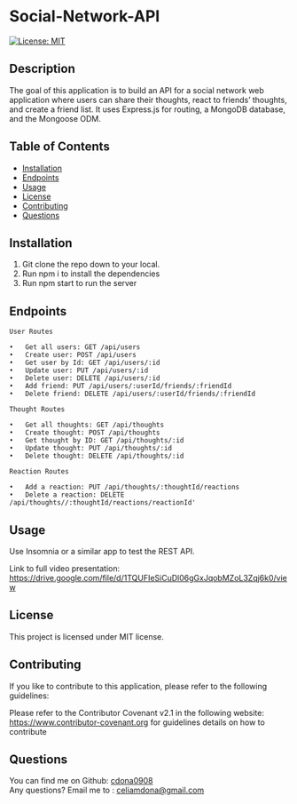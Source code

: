 # Social-Network-API
 

  [![License: MIT](https://img.shields.io/badge/License-MIT-yellow.svg)](https://opensource.org/licenses/MIT)

  
  ## Description

  The goal of this application is to build an API for a social network web application where users can share their thoughts, react to friends’ thoughts, and create a friend list. It uses Express.js for routing, a MongoDB database, and the Mongoose ODM. 
 

  ## Table of Contents
  
  - [Installation](#installation)
  - [Endpoints](#endpoints)
  - [Usage](#usage)
  - [License](#license)
  - [Contributing](#contributing)
  - [Questions](#questions)
  

  ## Installation

  1. Git clone the repo down to your local.
  2. Run npm i to install the  dependencies
  3. Run npm start to run the server 
  
  ## Endpoints

    User Routes

    •	Get all users: GET /api/users
    •	Create user: POST /api/users
    •	Get user by Id: GET /api/users/:id
    •	Update user: PUT /api/users/:id
    •	Delete user: DELETE /api/users/:id
    •	Add friend: PUT /api/users/:userId/friends/:friendId
    •	Delete friend: DELETE /api/users/:userId/friends/:friendId

    Thought Routes

    •	Get all thoughts: GET /api/thoughts
    •	Create thought: POST /api/thoughts
    •	Get thought by ID: GET /api/thoughts/:id
    •	Update thought: PUT /api/thoughts/:id
    •	Delete thought: DELETE /api/thoughts/:id

    Reaction Routes

    •	Add a reaction: PUT /api/thoughts/:thoughtId/reactions
    •	Delete a reaction: DELETE /api/thoughts//:thoughtId/reactions/reactionId'


  ## Usage

  Use Insomnia or a similar app to test the REST API.

   
  Link to full video presentation: https://drive.google.com/file/d/1TQUFIeSiCuDl06gGxJqobMZoL3Zqj6k0/view

 
    
  ## License

  
  This project is licensed under MIT license. 

  ## Contributing
  
  If you like to contribute to this application, please refer to the following guidelines:

  Please refer to the Contributor Covenant v2.1 in the following  website: https://www.contributor-covenant.org for guidelines details on how to contribute


  ## Questions

  You can find me on Github: [cdona0908](https://github.com/cdona0908) <br>
  Any questions? Email me to : celiamdona@gmail.com